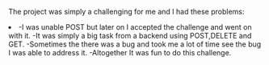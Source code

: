 The project was simply a challenging for me and I had these problems:<li>
-I was unable POST but later on I accepted the challenge and went on with it.
-It was simply a big task from a backend using POST,DELETE and GET.
-Sometimes the there was a bug and took me a lot of time see the bug I was able to address it.
-Altogether It was fun to do this challenge.</li>
